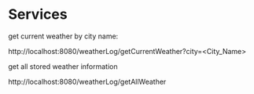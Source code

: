 # Services
get current weather by city name:

http://localhost:8080/weatherLog/getCurrentWeather?city=<City_Name>


get all stored weather information
  
http://localhost:8080/weatherLog/getAllWeather
